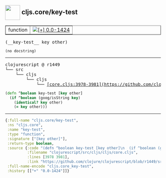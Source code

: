 ## <img width="48px" valign="middle" src="http://i.imgur.com/Hi20huC.png"> cljs.core/key-test

 <table border="1">
<tr>
<td>function</td>
<td><a href="https://github.com/cljsinfo/api-refs/tree/0.0-1424"><img valign="middle" alt="[+] 0.0-1424" src="https://img.shields.io/badge/+-0.0--1424-lightgrey.svg"></a> </td>
</tr>
</table>

 <samp>
(__key-test__ key other)<br>
</samp>

```
(no docstring)
```

---

 <pre>
clojurescript @ r1449
└── src
    └── cljs
        └── cljs
            └── <ins>[core.cljs:3978-3981](https://github.com/clojure/clojurescript/blob/r1449/src/cljs/cljs/core.cljs#L3978-L3981)</ins>
</pre>

```clj
(defn ^boolean key-test [key other]
  (if ^boolean (goog/isString key)
    (identical? key other)
    (= key other)))
```


---

```clj
{:full-name "cljs.core/key-test",
 :ns "cljs.core",
 :name "key-test",
 :type "function",
 :signature ["[key other]"],
 :return-type boolean,
 :source {:code "(defn ^boolean key-test [key other]\n  (if ^boolean (goog/isString key)\n    (identical? key other)\n    (= key other)))",
          :filename "clojurescript/src/cljs/cljs/core.cljs",
          :lines [3978 3981],
          :link "https://github.com/clojure/clojurescript/blob/r1449/src/cljs/cljs/core.cljs#L3978-L3981"},
 :full-name-encode "cljs.core_key-test",
 :history [["+" "0.0-1424"]]}

```
